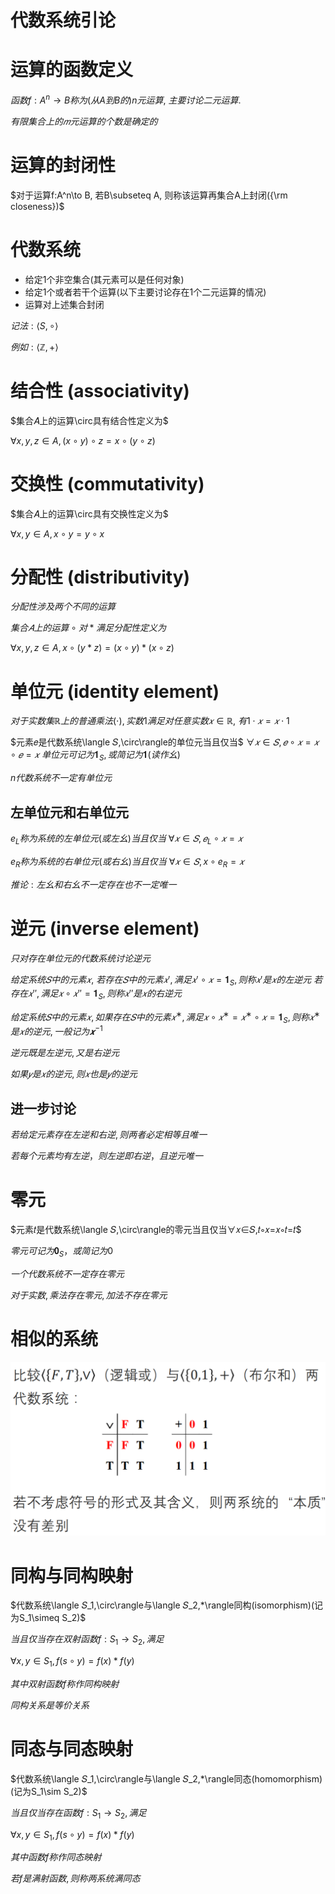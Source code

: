# 代数系统引论

# 运算的函数定义

$函数f:A^n\to B称为(从A到B的)n元运算,$
$主要讨论二元运算.$

$有限集合上的𝑚元运算的个数是确定的$

# 运算的封闭性

$对于运算f:A^n\to B, 若B\subseteq A, 则称该运算再集合A上封闭({\rm closeness})$

# 代数系统

* 给定1个非空集合(其元素可以是任何对象)
* 给定1个或者若干个运算(以下主要讨论存在1个二元运算的情况)
* 运算对上述集合封闭

$记法: \langle S,\circ\rangle$

$例如: \langle\mathbb{Z}, +\rangle$

# 结合性 (associativity)

$集合𝐴上的运算\circ具有结合性定义为$

$\forall x,y,z\in A, (x\circ y)\circ z = x\circ (y\circ z)$

# 交换性 (commutativity)

$集合𝐴上的运算\circ具有交换性定义为$

$\forall x,y\in A, x\circ y=y\circ x$

# 分配性 (distributivity)

$分配性涉及两个不同的运算$

$集合𝐴上的运算\circ 对*满足分配性定义为$

$\forall x,y,z\in A, x\circ (y * z) = (x\circ y)*(x\circ z)$

# 单位元 (identity element)

$对于实数集ℝ上的普通乘法(⋅), 实数1满足对任意实数𝑥∈ℝ,$
$有1⋅𝑥=𝑥⋅1$

$元素𝑒是代数系统\langle 𝑆,\circ\rangle的单位元当且仅当$
$∀𝑥∈𝑆,𝑒\circ 𝑥=𝑥\circ 𝑒=𝑥$
$单位元可记为𝟏_S, 或简记为𝟏 (读作幺)$

$n代数系统不一定有单位元$

## 左单位元和右单位元

$e_L称为系统的左单位元(或左幺)当且仅当$
$∀𝑥∈𝑆,𝑒_L\circ 𝑥=𝑥$

$e_R称为系统的右单位元(或右幺)当且仅当$
$∀𝑥∈𝑆,x\circ e_R=𝑥$

$推论: 左幺和右幺不一定存在也不一定唯一$


# 逆元 (inverse element)

$只对存在单位元的代数系统讨论逆元$

$给定系统𝑆中的元素𝑥,$
$若存在𝑆中的元素𝑥′, 满足𝑥'∘𝑥=𝟏_S, 则称𝑥′是𝑥的左逆元$
$若存在𝑥′′, 满足𝑥∘𝑥''=𝟏_S, 则称𝑥′′是𝑥的右逆元$

$给定系统𝑆中的元素𝑥, 如果存在𝑆中的元素𝑥^∗, 满足𝑥∘𝑥^∗=𝑥^∗∘𝑥=𝟏_S, 则称𝑥^∗是𝑥的逆元, 一般记为𝒙^{-1}$

$逆元既是左逆元, 又是右逆元$

$如果𝑦是𝑥的逆元, 则𝑥也是𝑦的逆元$

## 进一步讨论

$若给定元素存在左逆和右逆, 则两者必定相等且唯一$

$若每个元素均有左逆，则左逆即右逆，且逆元唯一$

# 零元

$元素𝑡是代数系统\langle 𝑆,\circ\rangle的零元当且仅当∀𝑥∈𝑆,𝑡∘𝑥=𝑥∘𝑡=𝑡$

$零元可记为𝟎_S，或简记为0$

$一个代数系统不一定存在零元$

$对于实数, 乘法存在零元, 加法不存在零元$

# 相似的系统

![](2020-11-19-10-49-51.png)

# 同构与同构映射

$代数系统\langle 𝑆_1,\circ\rangle与\langle 𝑆_2,*\rangle同构(isomorphism)(记为S_1\simeq S_2)$

$当且仅当存在双射函数f:S_1\to S_2, 满足$

$\forall x,y\in S_1, f(s\circ y)=f(x)*f(y)$

$其中双射函数f称作同构映射$

$同构关系是等价关系$

# 同态与同态映射

$代数系统\langle 𝑆_1,\circ\rangle与\langle 𝑆_2,*\rangle同态(homomorphism)(记为S_1\sim S_2)$

$当且仅当存在函数f:S_1\to S_2, 满足$

$\forall x,y\in S_1, f(s\circ y)=f(x)*f(y)$

$其中函数f称作同态映射$

$若f是满射函数, 则称两系统满同态$
